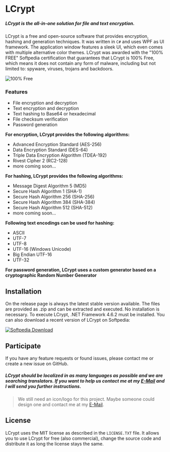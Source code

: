 # LCrypt
##### LCrypt is the all-in-one solution for file and text encryption.

LCrypt is a free and open-source software that provides encryption, hashing and generation techniques.
It was written in `C#` and uses WPF as UI framework. The application window features a sleek UI, which even comes with multiple alternative color themes. LCrypt was awarded with the "100% FREE" Softpedia certification that guarantees that LCrypt is 100% Free, which means it does not contain any form of malware, including but not limited to: spyware, viruses, trojans and backdoors.

![100% Free](http://s1.softpedia-static.com/_img/sp100free.png)

### Features

- File encryption and decryption
- Text encryption and decryption
- Text hashing to Base64 or hexadecimal
- File checksum verification
- Password generation

**For encryption, LCrypt provides the following algorithms:**
- Advanced Encryption Standard (AES-256)
- Data Encryption Standard (DES-64)
- Triple Data Encryption Algorithm (TDEA-192)
- Rivest Cipher 2 (RC2-128)
- more coming soon...

**For hashing, LCrypt provides the following algorithms:**
- Message Digest Algorithm 5 (MD5)
- Secure Hash Algorithm 1 (SHA-1)
- Secure Hash Algorithm 256 (SHA-256)
- Secure Hash Algorithm 384 (SHA-384)
- Secure Hash Algorithm 512 (SHA-512)
- more coming soon...

**Following text encodings can be used for hashing:**
- ASCII
- UTF-7
- UTF-8
- UTF-16 (Windows Unicode)
- Big Endian UTF-16
- UTF-32

**For password generation, LCrypt uses a custom generator based on a cryptographic Random Number Generator**

## Installation
On the release page is always the latest stable version available. 
The files are provided as .zip and can be extracted and executed. 
No installation is necessary.
To execute LCrypt, .NET Framework 4.6.2 must be installed.
You can also download a recent version of LCrypt on Softpedia:

[![Softpedia Download](http://i.imgur.com/VRLDfMX.png)](http://www.softpedia.com/progDownload/LCrypt-Download-256696.html)


## Participate
If you have any feature requests or found issues, please contact me or create a new issue on GitHub.
##### LCrypt should be localized in as many languages as possible and we are searching translators. If you want to help us contact me at my [E-Mail](mailto:lorisleitner@live.com) and I will send you further instructions.
> We still need an icon/logo for this project. Maybe someone could design one and contact me at my [E-Mail](mailto:lorisleitner@live.com).

## License
LCrypt uses the MIT license as described in the `LICENSE.TXT` file.
It allows you to use LCrypt for free (also commercial), change the source code and distribute it as long the license stays the same.
